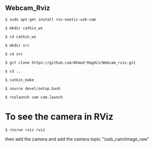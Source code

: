 ## Webcam_Rviz

```
$ sudo apt-get install ros-noetic-usb-cam
```


```
$ mkdir catkin_ws

$ cd catkin_ws

$ mkdir src

$ cd src

$ git clone https://github.com/Ahmed-Magdi1/Webcam_rviz.git

$ cd ..

$ catkin_make

$ source devel/setup.bash 

$ roslaunch cam cam.launch 
```

# To see the camera in RViz
```
$ rosrun rviz rviz
```
then add the camera and add the camera topic "/usb_cam/image_raw"


